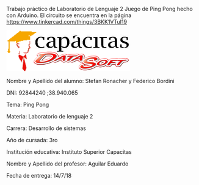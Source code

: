 Trabajo práctico de Laboratorio de Lenguaje 2
Juego de Ping Pong hecho con Arduino. El circuito se encuentra en la página https://www.tinkercad.com/things/3BKK1VTuI19

![Logo Capacitas](/Imagenes/Capacitas-Datasoft.png)

Nombre y Apellido del alumno: Stefan Ronacher y Federico Bordini

DNI: 92844240 ;38.940.065

Tema: Ping Pong

Materia: Laboratorio de lenguaje 2

Carrera: Desarrollo de sistemas

Año de cursada: 3ro

Institución educativa: Instituto Superior Capacitas

Nombre y Apellido del profesor: Aguilar Eduardo

Fecha de entrega: 14/7/18
